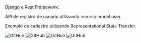 Django e Rest Framework:

API de registro de usuario utilizando recurso model user.

Exemplo de cadastro utilizando Representational State Transfer.


![GitHub](https://img.shields.io/badge/python-3.9-blue) ![GitHub](https://img.shields.io/badge/Django-3.2.4-blue) ![GitHub](https://img.shields.io/badge/django-rest%20framework-blue) ![GitHub](https://img.shields.io/badge/licence-GPL%203.0-GREE)

